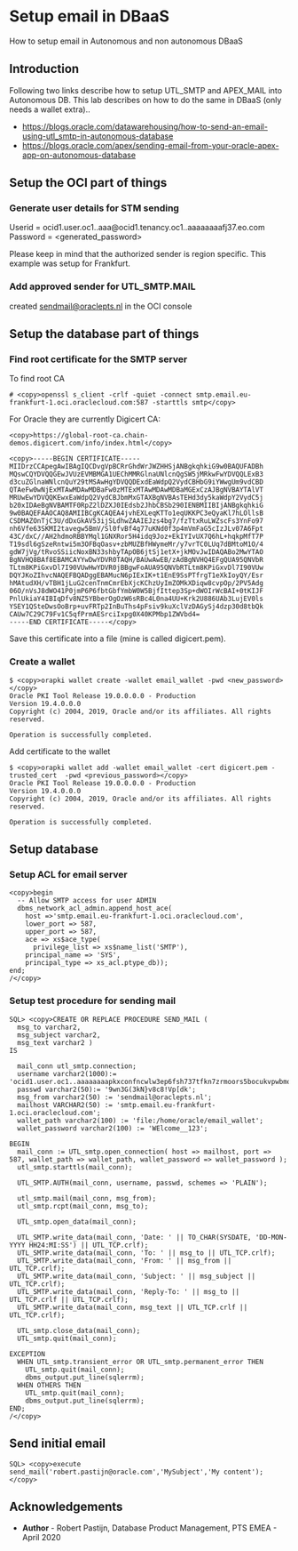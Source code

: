 # Setup email in DBaaS #

How to setup email in Autonomous and non autonomous DBaaS

## Introduction ##

Following two links describe how to setup  UTL_SMTP and APEX_MAIL into Autonomous DB. This lab describes on how to do the same in DBaaS (only needs a wallet extra)..

- https://blogs.oracle.com/datawarehousing/how-to-send-an-email-using-utl_smtp-in-autonomous-database
- https://blogs.oracle.com/apex/sending-email-from-your-oracle-apex-app-on-autonomous-database

## Setup the OCI part of things ##

### Generate user details for STM sending ###

Userid = ocid1.user.oc1..aaa<etcetcetc>@ocid1.tenancy.oc1..aaaaaaaafj37<etcetcetc>.eo.com
Password = <generated_password>

Please keep in mind that the authorized sender is region specific. This example was setup for Frankfurt.

### Add approved sender for UTL_SMTP.MAIL ####

created sendmail@oraclepts.nl in the OCI console

## Setup the database part of things ##

### Find root certificate for the SMTP server ###

To find root CA

````
# <copy>openssl s_client -crlf -quiet -connect smtp.email.eu-frankfurt-1.oci.oraclecloud.com:587 -starttls smtp</copy>
````

For Oracle they are currently Digicert CA:

````
<copy>https://global-root-ca.chain-demos.digicert.com/info/index.html</copy>
````

````
<copy>-----BEGIN CERTIFICATE-----
MIIDrzCCApegAwIBAgIQCDvgVpBCRrGhdWrJWZHHSjANBgkqhkiG9w0BAQUFADBh
MQswCQYDVQQGEwJVUzEVMBMGA1UEChMMRGlnaUNlcnQgSW5jMRkwFwYDVQQLExB3
d3cuZGlnaWNlcnQuY29tMSAwHgYDVQQDExdEaWdpQ2VydCBHbG9iYWwgUm9vdCBD
QTAeFw0wNjExMTAwMDAwMDBaFw0zMTExMTAwMDAwMDBaMGExCzAJBgNVBAYTAlVT
MRUwEwYDVQQKEwxEaWdpQ2VydCBJbmMxGTAXBgNVBAsTEHd3dy5kaWdpY2VydC5j
b20xIDAeBgNVBAMTF0RpZ2lDZXJ0IEdsb2JhbCBSb290IENBMIIBIjANBgkqhkiG
9w0BAQEFAAOCAQ8AMIIBCgKCAQEA4jvhEXLeqKTTo1eqUKKPC3eQyaKl7hLOllsB
CSDMAZOnTjC3U/dDxGkAV53ijSLdhwZAAIEJzs4bg7/fzTtxRuLWZscFs3YnFo97
nh6Vfe63SKMI2tavegw5BmV/Sl0fvBf4q77uKNd0f3p4mVmFaG5cIzJLv07A6Fpt
43C/dxC//AH2hdmoRBBYMql1GNXRor5H4idq9Joz+EkIYIvUX7Q6hL+hqkpMfT7P
T19sdl6gSzeRntwi5m3OFBqOasv+zbMUZBfHWymeMr/y7vrTC0LUq7dBMtoM1O/4
gdW7jVg/tRvoSSiicNoxBN33shbyTApOB6jtSj1etX+jkMOvJwIDAQABo2MwYTAO
BgNVHQ8BAf8EBAMCAYYwDwYDVR0TAQH/BAUwAwEB/zAdBgNVHQ4EFgQUA95QNVbR
TLtm8KPiGxvDl7I90VUwHwYDVR0jBBgwFoAUA95QNVbRTLtm8KPiGxvDl7I90VUw
DQYJKoZIhvcNAQEFBQADggEBAMucN6pIExIK+t1EnE9SsPTfrgT1eXkIoyQY/Esr
hMAtudXH/vTBH1jLuG2cenTnmCmrEbXjcKChzUyImZOMkXDiqw8cvpOp/2PV5Adg
06O/nVsJ8dWO41P0jmP6P6fbtGbfYmbW0W5BjfIttep3Sp+dWOIrWcBAI+0tKIJF
PnlUkiaY4IBIqDfv8NZ5YBberOgOzW6sRBc4L0na4UU+Krk2U886UAb3LujEV0ls
YSEY1QSteDwsOoBrp+uvFRTp2InBuThs4pFsiv9kuXclVzDAGySj4dzp30d8tbQk
CAUw7C29C79Fv1C5qfPrmAESrciIxpg0X40KPMbp1ZWVbd4=
-----END CERTIFICATE-----</copy>
````

Save this certificate into a file (mine is called digicert.pem).

### Create a wallet ###

````
$ <copy>orapki wallet create -wallet email_wallet -pwd <new_password></copy>
Oracle PKI Tool Release 19.0.0.0.0 - Production
Version 19.4.0.0.0
Copyright (c) 2004, 2019, Oracle and/or its affiliates. All rights reserved.

Operation is successfully completed.
````

Add certificate to the wallet

````
$ <copy>orapki wallet add -wallet email_wallet -cert digicert.pem -trusted_cert  -pwd <previous_password></copy>
Oracle PKI Tool Release 19.0.0.0.0 - Production
Version 19.4.0.0.0
Copyright (c) 2004, 2019, Oracle and/or its affiliates. All rights reserved.

Operation is successfully completed.
````

## Setup database ##

### Setup ACL for email server ###

````
<copy>begin
  -- Allow SMTP access for user ADMIN
  dbms_network_acl_admin.append_host_ace(
    host =>'smtp.email.eu-frankfurt-1.oci.oraclecloud.com',
    lower_port => 587,
    upper_port => 587,
    ace => xs$ace_type(
      privilege_list => xs$name_list('SMTP'),
    principal_name => 'SYS',
    principal_type => xs_acl.ptype_db));
end;
/</copy> 
````

### Setup test procedure for sending mail ###

````
SQL> <copy>CREATE OR REPLACE PROCEDURE SEND_MAIL (
  msg_to varchar2,
  msg_subject varchar2,
  msg_text varchar2 ) 
IS
 
  mail_conn utl_smtp.connection;
  username varchar2(1000):= 'ocid1.user.oc1..aaaaaaaapkxconfncwlw3ep6fsh737tfkn7zrmoors5bocukvpwbmq7w6zba@ocid1.tenancy.oc1..aaaaaaaafj37mytx22oquorcznlfuh77cd45int7tt7fo27tuejsfqbybzrq.eo.comocid1.user.oc1.username';
  passwd varchar2(50):= '9wn3G(3kN}v8c8!Vp[dk';
  msg_from varchar2(50) := 'sendmail@oraclepts.nl';
  mailhost VARCHAR2(50) := 'smtp.email.eu-frankfurt-1.oci.oraclecloud.com';
  wallet_path varchar2(100) := 'file:/home/oracle/email_wallet';
  wallet_password varchar2(100) := 'WElcome__123';
 
BEGIN
  mail_conn := UTL_smtp.open_connection( host => mailhost, port => 587, wallet_path => wallet_path, wallet_password => wallet_password );
  utl_smtp.starttls(mail_conn);
   
  UTL_SMTP.AUTH(mail_conn, username, passwd, schemes => 'PLAIN');
   
  utl_smtp.mail(mail_conn, msg_from);
  utl_smtp.rcpt(mail_conn, msg_to);
   
  UTL_smtp.open_data(mail_conn);
  
  UTL_SMTP.write_data(mail_conn, 'Date: ' || TO_CHAR(SYSDATE, 'DD-MON-YYYY HH24:MI:SS') || UTL_TCP.crlf);
  UTL_SMTP.write_data(mail_conn, 'To: ' || msg_to || UTL_TCP.crlf);
  UTL_SMTP.write_data(mail_conn, 'From: ' || msg_from || UTL_TCP.crlf);
  UTL_SMTP.write_data(mail_conn, 'Subject: ' || msg_subject || UTL_TCP.crlf);
  UTL_SMTP.write_data(mail_conn, 'Reply-To: ' || msg_to || UTL_TCP.crlf || UTL_TCP.crlf);
  UTL_SMTP.write_data(mail_conn, msg_text || UTL_TCP.crlf || UTL_TCP.crlf);
   
  UTL_smtp.close_data(mail_conn);
  UTL_smtp.quit(mail_conn);
 
EXCEPTION
  WHEN UTL_smtp.transient_error OR UTL_smtp.permanent_error THEN
    UTL_smtp.quit(mail_conn);
    dbms_output.put_line(sqlerrm);
  WHEN OTHERS THEN
    UTL_smtp.quit(mail_conn);
    dbms_output.put_line(sqlerrm);
END;
/</copy>
````

## Send initial email ##

````
SQL> <copy>execute send_mail('robert.pastijn@oracle.com','MySubject','My content');</copy>
````

## Acknowledgements ##

- **Author** - Robert Pastijn, Database Product Management, PTS EMEA - April 2020 

